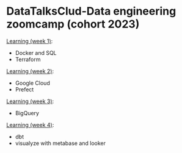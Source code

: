 # DataTalksClud-Data engineering zoomcamp (cohort 2023) 

[Learning (week 1)](/week1/):
* Docker and SQL 
* Terraform

[Learning (week 2)](/week2/):
* Google Cloud
* Prefect

[Learning (week 3)](/week3/):
* BigQuery

[Learning (week 4)](/week4/):
* dbt
* visualyze with metabase and looker